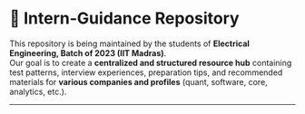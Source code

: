 # 📘 Intern-Guidance Repository

This repository is being maintained by the students of **Electrical Engineering, Batch of 2023 (IIT Madras)**.  
Our goal is to create a **centralized and structured resource hub** containing test patterns, interview experiences, preparation tips, and recommended materials for **various companies and profiles** (quant, software, core, analytics, etc.).

---
